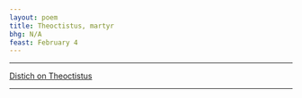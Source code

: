 ```yaml
---
layout: poem
title: Theoctistus, martyr
bhg: N/A
feast: February 4
---
```


---

[Distich on Theoctistus](https://cjkoepke1.github.io/greek-hagiography/texts/distichon-de-theoctisto-martyre/)

---
